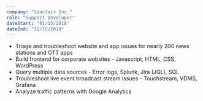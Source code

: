 ```yaml
---
company: "Sinclair Inc."
role: "Support Developer"
dateStart: "01/15/2018"
dateEnd: "11/15/2019"
---
```


- Triage and troubleshoot website and app issues for nearly 200 news stations and OTT apps
- Build frontend for corporate websites - Javascript, HTML, CSS, WordPress
- Query multiple data sources - Error logs, Splunk, Jira (JQL), SQL
- Troubleshoot live event broadcast stream issues - Touchstream, VDMS, Grafana
- Analyze traffic patterns with Google Analytics